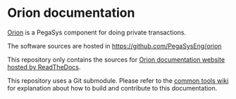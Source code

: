 # Orion documentation

[Orion] is a PegaSys component for doing private transactions.

The software sources are hosted in https://github.com/PegaSysEng/orion

This repository only contains the sources for [Orion documentation website hosted by ReadTheDocs].

This repository uses a Git submodule. Please refer to the [common tools wiki] for explanation about
how to build and contribute to this documentation.

[Orion]: https://github.com/PegaSysEng/orion
[common tools wiki]: https://github.com/PegaSysEng/doc.common/wiki
[Orion documentation website hosted by ReadTheDocs]: https://docs.orion.pegasys.tech/
